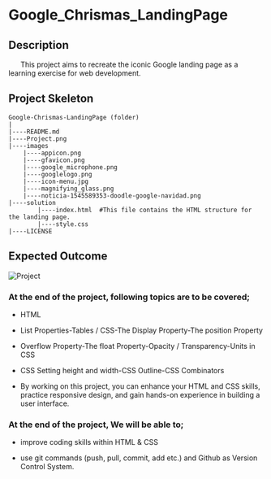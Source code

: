 # Google_Chrismas_LandingPage

## Description
&nbsp;&nbsp;&nbsp;&nbsp;&nbsp;&nbsp;This project aims to recreate the iconic Google landing page as a learning exercise for web development. 

## Project Skeleton 

```
Google-Chrismas-LandingPage (folder)
|
|----README.md 
|----Project.png                 
|----images            
    |----appicon.png   
    |----gfavicon.png
	|----google_microphone.png
	|----googlelogo.png
	|----icon-menu.jpg
	|----magnifying_glass.png
	|----noticia-1545589353-doodle-google-navidad.png
|----solution
        |----index.html  #This file contains the HTML structure for the landing page.
        |----style.css  
|----LICENSE 
```

## Expected Outcome

![Project](https://github.com/omrfrkcpr/Google_Chrismas_LandingPage/assets/77440899/f6fc6294-c6be-4002-812a-f23549e22de0)

### At the end of the project, following topics are to be covered;

- HTML 

- List Properties-Tables / CSS-The Display Property-The position Property

- Overflow Property-The float Property-Opacity / Transparency-Units in CSS

- CSS Setting height and width-CSS Outline-CSS Combinators

- By working on this project, you can enhance your HTML and CSS skills, practice responsive design, and gain hands-on experience in building a user interface.


### At the end of the project, We will be able to;

- improve coding skills within HTML & CSS

- use git commands (push, pull, commit, add etc.) and Github as Version Control System.





